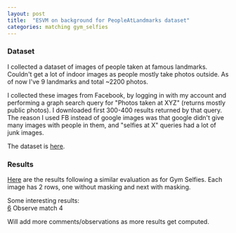 ```yaml
---
layout: post
title:  "ESVM on background for PeopleAtLandmarks dataset"
categories: matching gym_selfies
---
```


### Dataset

I collected a dataset of images of people taken at famous landmarks.
Couldn't get a lot of indoor images as people mostly take photos outside.
As of now I've 9 landmarks and total ~2200 photos.

I collected these images from Facebook, by logging in with my account and performing a graph search query for "Photos taken at XYZ" (returns mostly public photos).
I downloaded first 300-400 results returned by that query.
The reason I used FB instead of google images was that google didn't give many images with people in them, and "selfies at X" queries had a lot of junk images.

The dataset is [here](https://www.dropbox.com/sh/iwvzblqj3twe1wq/AAAMN98tJEqeUg51cGBuaKFea?dl=0).

### Results

[Here](http://pyrie.vmr.cs.cmu.edu/~rohit/projects/003_SelfieSegmentation/results/013_ESVMWithSeg/results2/publish/esvm_matches_with_people_masked/esvm_matches001.html)
are the results following a similar evaluation as for Gym Selfies.
Each image has 2 rows, one without masking and next with masking.

Some interesting results:     
[6](http://pyrie.vmr.cs.cmu.edu/~rohit/projects/003_SelfieSegmentation/results/013_ESVMWithSeg/results2/publish/esvm_matches_with_people_masked/esvm_matches001.html#row5) Observe match 4   

Will add more comments/observations as more results get computed.

